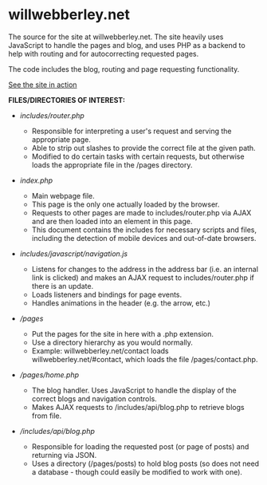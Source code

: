 willwebberley.net
=================

The source for the site at willwebberley.net. The site heavily uses JavaScript to handle the pages and blog, and uses PHP as a backend to help with routing and for autocorrecting requested pages.

The code includes the blog, routing and page requesting functionality.

[See the site in action](http://www.willwebberley.net)

**FILES/DIRECTORIES OF INTEREST:**
* *includes/router.php*
    * Responsible for interpreting a user's request and serving the appropriate page.
    * Able to strip out slashes to provide the correct file at the given path.
    * Modified to do certain tasks with certain requests, but otherwise loads the appropriate file in the /pages directory.

* *index.php*
    * Main webpage file.
    * This page is the only one actually loaded by the browser.
    * Requests to other pages are made to includes/router.php via AJAX and are then loaded into an element in this page.
    * This document contains the includes for necessary scripts and files, including the detection of mobile devices and out-of-date browsers.

* *includes/javascript/navigation.js*
    * Listens for changes to the address in the address bar (i.e. an internal link is clicked) and makes an AJAX request to includes/router.php if there is an update.
    * Loads listeners and bindings for page events.
    * Handles animations in the header (e.g. the arrow, etc.)

* */pages*
    * Put the pages for the site in here with a .php extension.
    * Use a directory hierarchy as you would normally.
    * Example: willwebberley.net/contact loads willwebberley.net/#contact, which loads the file /pages/contact.php.

* */pages/home.php*
    * The blog handler. Uses JavaScript to handle the display of the correct blogs and navigation controls.
    * Makes AJAX requests to /includes/api/blog.php to retrieve blogs from file.

* */includes/api/blog.php*
    * Responsible for loading the requested post (or page of posts) and returning via JSON.
    * Uses a directory (/pages/posts) to hold blog posts (so does not need a database - though could easily be modified to work with one).